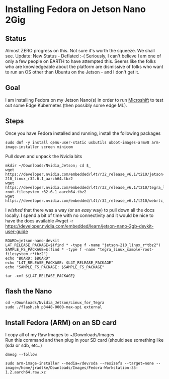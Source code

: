 # Installing Fedora on Jetson Nano 2Gig 

## Status
Almost ZERO progress on this.  Not sure it's worth the squeeze.  We shall see.
Update:  New Status - Deflated :-(  Seriously, I can't believe I am one of only a few people on EARTH to have attempted this.  Seems like the folks who are knowledgeable about the platform are dismissive of folks who want to run an OS other than Ubuntu on the Jetson - and I don't get it.

## Goal
I am installing Fedora on my Jetson Nano(s) in order to run [Microshift](https://github.com/redhat-et/microshift) to test out some Edge Kubernetes (then possibly some edge ML).


## Steps
Once you have Fedora installed and running, install the following packages

```
sudo dnf -y install qemu-user-static usbutils uboot-images-armv8 arm-image-installer screen minicom
```

Pull down and unpack the Nvidia bits
```
mkdir ~/Downloads/Nvidia_Jetson; cd $_
wget https://developer.nvidia.com/embedded/l4t/r32_release_v6.1/t210/jetson-210_linux_r32.6.1_aarch64.tbz2
wget https://developer.nvidia.com/embedded/l4t/r32_release_v6.1/t210/tegra_linux_sample-root-filesystem_r32.6.1_aarch64.tbz2
wget https://developer.nvidia.com/embedded/l4t/r32_release_v6.1/t210/webrtc_r32.6.1_aarch64.tbz2
```

I *wished* that there was a way (or an *easy* way) to pull down all the docs locally.  I spend a bit of time with no connectivity and it would be nice to have the docs available
#wget -r https://developer.nvidia.com/embedded/learn/jetson-nano-2gb-devkit-user-guide

```
BOARD=jetson-nano-devkit
L4T_RELEASE_PACKAGE=$(find * -type f -name "jetson-210_linux_r*tbz2")
SAMPLE_FS_PACKAGE=$(find * -type f -name "tegra_linux_sample-root-filesystem_r*tbz2")
echo "BOARD: $BOARD"
echo "L4T_RELEASE_PACKAGE: $L4T_RELEASE_PACKAGE"
echo "SAMPLE_FS_PACKAGE: $SAMPLE_FS_PACKAGE"
```

```
tar -xvf ${L4T_RELEASE_PACKAGE}
```

## flash the Nano 
```
cd ~/Downloads/Nvidia_Jetson/Linux_for_Tegra
sudo ./flash.sh p3448-0000-max-spi external
```

## Install Fedora (ARM) on an SD card
I copy all of my Raw Images to ~/Downloads/Images  
Run this command and then plug in your SD card (should see something like (sda or sdb, etc..)
```
dmesg --follow
```

```
sudo arm-image-installer --media=/dev/sda --resizefs --target=none --image=/home/jradtke/Downloads/Images/Fedora-Workstation-35-1.2.aarch64.raw.xz
```
